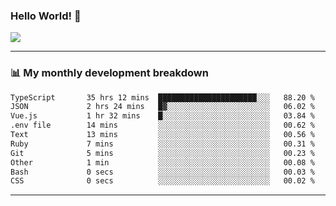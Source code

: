 ### Hello World! 👋

<a>
  <img align="center" src="https://github-readme-stats.vercel.app/api?username=megatunger&count_private=true&include_all_commits=true&bg_color=30,56CCF2,2F80ED&title_color=fff&text_color=fff" />
</a>

------
### 📊 My monthly development breakdown

<!--START_SECTION:waka-->

```txt
TypeScript       35 hrs 12 mins  ██████████████████████░░░   88.20 %
JSON             2 hrs 24 mins   █▓░░░░░░░░░░░░░░░░░░░░░░░   06.02 %
Vue.js           1 hr 32 mins    █░░░░░░░░░░░░░░░░░░░░░░░░   03.84 %
.env file        14 mins         ░░░░░░░░░░░░░░░░░░░░░░░░░   00.62 %
Text             13 mins         ░░░░░░░░░░░░░░░░░░░░░░░░░   00.56 %
Ruby             7 mins          ░░░░░░░░░░░░░░░░░░░░░░░░░   00.31 %
Git              5 mins          ░░░░░░░░░░░░░░░░░░░░░░░░░   00.23 %
Other            1 min           ░░░░░░░░░░░░░░░░░░░░░░░░░   00.08 %
Bash             0 secs          ░░░░░░░░░░░░░░░░░░░░░░░░░   00.03 %
CSS              0 secs          ░░░░░░░░░░░░░░░░░░░░░░░░░   00.02 %
```

<!--END_SECTION:waka-->

------
